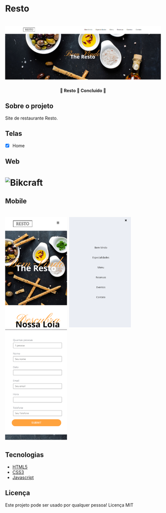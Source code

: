 # Resto
<h1 align="center">
  <img alt="Resto" title="#Origamid" src="./img/assets/resto.png" />
</h1>
<h4 align="center"> 
	🚧  Resto 🚀 Concluído  🚧
</h4>

## Sobre o projeto

Site de restaurante Resto.

##  Telas

- [x] Home

## Web
<h1 align="left">
  <img alt="Bikcraft" title="#Origamid" src="./img/assets/home.png"width=200 />
    </h1>

## Mobile

<h1 align="left">
  <img alt="Bikcraft" title="#Origamid" src="./img/assets/mobile.png"width=200 />  
    <img alt="Bikcraft" title="#Origamid" src="./img/assets/mobile-1.png"width=200 />
  <img alt="Bikcraft" title="#Origamid" src="./img/assets/mobile-2.png"width=200 />
    </h1>
  
## Tecnologias
 
- [HTML5](https://www.w3schools.com/html/default.asp)
- [CSS3](https://www.w3schools.com/w3css/w3css_cards.asp)
- [Javascript](https://www.w3schools.com/js/default.asp)


## Licença
Este projeto pode ser usado por qualquer pessoa! Licença MIT

